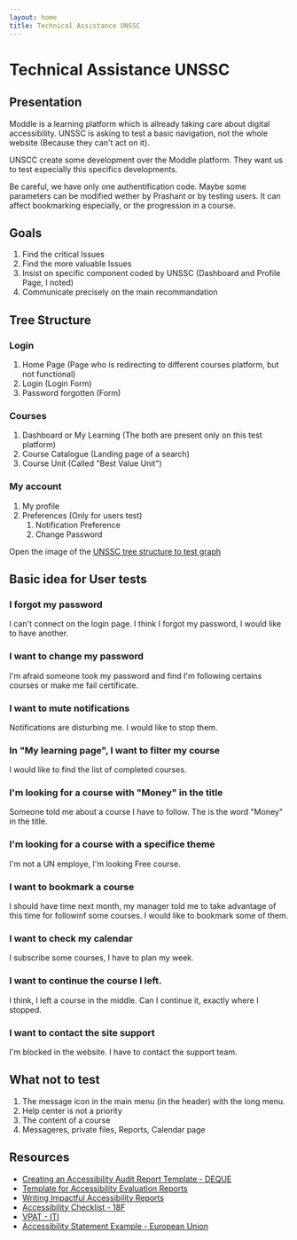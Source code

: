 ```yaml
---
layout: home
title: Technical Assistance UNSSC
---
```


# Technical Assistance UNSSC

## Presentation

Moddle is a learning platform which is allready taking care about digital accessibility. UNSSC is asking to test a basic navigation, not the whole website (Because they can't act on it).

UNSCC create some development over the Moddle platform. They want us to test especially this specifics developments.

Be careful, we have only one authentification code. Maybe some parameters can be modified wether by Prashant or by testing users. It can affect bookmarking especially, or the progression in a course.

## Goals

1. Find the critical Issues
1. Find the more valuable Issues
1. Insist on specific component coded by UNSSC (Dashboard and Profile Page, I noted)
1. Communicate precisely on the main recommandation

## Tree Structure

### Login

 1. Home Page (Page who is redirecting to different courses platform, but not functional)
 2. Login (Login Form)
 3. Password forgotten (Form)

### Courses

 1. Dashboard or My Learning (The both are present only on this test platform)
 2. Course Catalogue (Landing page of a search)
 3. Course Unit (Called "Best Value Unit")

### My account

 1. My profile
 2. Preferences (Only for users test)
    1. Notification Preference
    2. Change Password

Open the image of the [UNSSC tree structure to test graph](UNSSC.png)

## Basic idea for User tests

### I forgot my password
 
I can't connect on the login page. I think I forgot my password, I would like to have another.

### I want to change my password

I'm afraid someone took my password and find I'm following certains courses or make me fail certificate.

### I want to mute notifications

Notifications are disturbing me. I would like to stop them.

### In "My learning page", I want to filter my course

I would like to find the list of completed courses.

### I'm looking for a course with "Money" in the title

Someone told me about a course I have to follow. The is the word "Money" in the title.

### I'm looking for a course with a specifice theme

I'm not a UN employe, I'm looking Free course.

### I want to bookmark a course

I should have time next month, my manager told me to take advantage of this time for followinf some courses. I would like to bookmark some of them. 

### I want to check my calendar

I subscribe some courses, I have to plan my week.

### I want to continue the course I left.

I think, I left a course in the middle. Can I continue it, exactly where I stopped.

### I want to contact the site support

I'm blocked in the website. I have to contact the support team. 

## What not to test

1. The message icon in the main menu (in the header) with the long menu.
1. Help center is not a priority
1. The content of a course
1. Messageres, private files, Reports, Calendar page

## Resources

 * [Creating an Accessibility Audit Report Template - DEQUE](https://www.digitala11y.com/creating-an-accessibility-audit-template/)
 * [Template for Accessibility Evaluation Reports ](https://www.w3.org/WAI/test-evaluate/report-template/)
 * [Writing Impactful Accessibility Reports](https://medium.com/openconcept-stories/writing-impactful-accessibility-reports-d6cdd84356fd)
 * [Accessibility Checklist - 18F](https://guides.18f.gov/accessibility/checklist/)
 * [VPAT - ITI](https://www.itic.org/policy/accessibility/vpat)
 * [Accessibility Statement Example - European Union](https://european-union.europa.eu/accessibility-statement_en)
